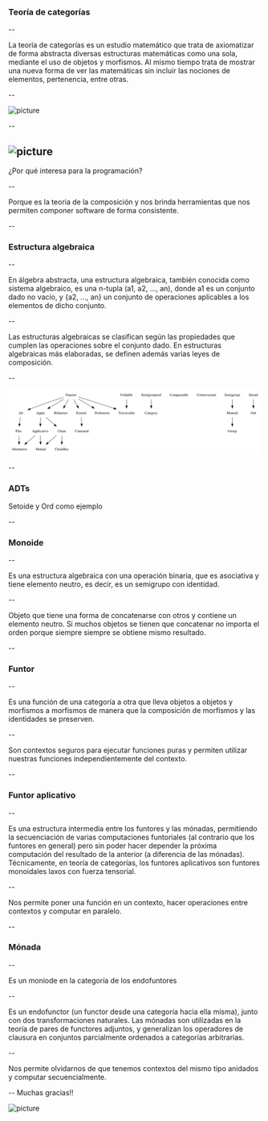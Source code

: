 ### Teoría de categorías

--

La teoría de categorías es un estudio matemático que trata de axiomatizar de forma abstracta diversas estructuras matemáticas como una sola, mediante el uso de objetos y morfismos. Al mismo tiempo trata de mostrar una nueva forma de ver las matemáticas sin incluir las nociones de elementos, pertenencia, entre otras.

--

![picture](https://nikgrozev.com/images/blog/Functional%20Programming%20and%20Category%20Theory%20Part%201%20-%20Categories%20and%20Functors/endofunctor.jpg)

--

![picture](https://cdn-images-1.medium.com/max/3998/1%2A-JICmgqkQmDXmNVkei9AbQ.jpeg)
--

¿Por qué interesa para la programación?

--

Porque es la teoria de la composición y nos brinda herramientas que nos permiten componer software de forma consistente.

--

### Estructura algebraica

--

En álgebra abstracta, una estructura algebraica, también conocida como sistema algebraico, es una n-tupla (a1, a2, ..., an), donde a1 es un conjunto dado no vacío, y {a2, ..., an} un conjunto de operaciones aplicables a los elementos de dicho conjunto.

--

Las estructuras algebraicas se clasifican según las propiedades que cumplen las operaciones sobre el conjunto dado. En estructuras algebraicas más elaboradas, se definen además varias leyes de composición.

--

![picture](https://raw.githubusercontent.com/fantasyland/fantasy-land/master/figures/dependencies.png)

--

### ADTs

Setoide y Ord como ejemplo

--

### Monoide

--

Es una estructura algebraica con una operación binaria, que es asociativa y tiene elemento neutro, es decir, es un semigrupo con identidad.

--

Objeto que tiene una forma de concatenarse con otros y contiene un elemento neutro.
Si muchos objetos se tienen que concatenar no importa el orden porque siempre siempre se obtiene mismo resultado.

--

### Funtor

--

Es una función de una categoría a otra que lleva objetos a objetos y morfismos a morfismos de manera que la composición de morfismos y las identidades se preserven.

--

Son contextos seguros para ejecutar funciones puras y permiten utilizar nuestras funciones independientemente del contexto.

--

### Funtor aplicativo

--

Es una estructura intermedia entre los funtores y las mónadas, permitiendo la secuenciación de varias computaciones funtoriales (al contrario que los funtores en general) pero sin poder hacer depender la próxima computación del resultado de la anterior (a diferencia de las mónadas). Técnicamente, en teoría de categorías, los funtores aplicativos son funtores monoidales laxos con fuerza tensorial.

--

Nos permite poner una función en un contexto, hacer operaciones entre contextos y computar en paralelo.

--

### Mónada

--

Es un moniode en la categoría de los endofuntores

--

Es un endofunctor (un functor desde una categoría hacia ella misma), junto con dos transformaciones naturales. Las mónadas son utilizadas en la teoría de pares de functores adjuntos, y generalizan los operadores de clausura en conjuntos parcialmente ordenados a categorías arbitrarias.

--

Nos permite olvidarnos de que tenemos contextos del mismo tipo anidados y computar secuencialmente.

--
Muchas gracias!!

![picture](https://s5.eestatic.com/2016/12/16/social/Memes-Humor-Redes_sociales-Internet-La_Jungla_178744040_23538138_1706x960.jpg)
